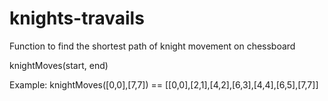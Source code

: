 # knights-travails

Function to find the shortest path of knight movement on chessboard

knightMoves(start, end)

Example:
knightMoves([0,0],[7,7]) == [[0,0],[2,1],[4,2],[6,3],[4,4],[6,5],[7,7]]